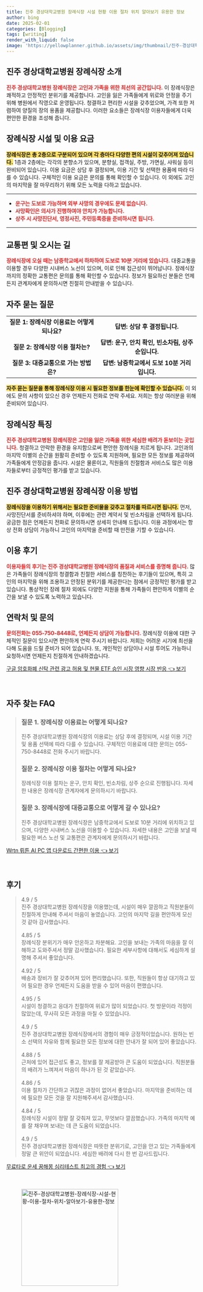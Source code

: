 ```yaml
---
title: 진주 경상대학교병원 장례식장 시설 현황 이용 절차 위치 알아보기 유용한 정보
author: bing
date: 2025-02-01
categories: [Blogging]
tags: [writing]
render_with_liquid: false
image: 'https://yellowplanner.github.io/assets/img/thumbnail/진주-경상대학교병원-장례식장-시설-현황-이용-절차-위치-알아보기-유용한-정보.webp'
---
```



<h2 id='진주경상대학교병원장례식장소개'>진주 경상대학교병원 장례식장 소개</h2>

<p><b><span style="color: #ee2323;">진주 경상대학교병원 장례식장은 고인과 가족을 위한 최선의 공간입니다.</span></b> 이 장례식장은 쾌적하고 안정적인 분위기를 제공합니다. 고인을 잃은 가족들에게 위로와 안정을 주기 위해 병원에서 직영으로 운영됩니다. 청결하고 편리한 시설을 갖추었으며, 가격 또한 저렴하여 양질의 장의 용품을 제공합니다. 이러한 요소들은 장례식장 이용자들에게 더욱 편안한 환경을 조성해 줍니다.</p>

<h2 id='장례식장시설및이용요금'>장례식장 시설 및 이용 요금</h2>

<p><b><span style="background-color: #ffe066;">장례식장은 총 2층으로 구분되어 있으며 각 층마다 다양한 편의 시설이 갖추어져 있습니다.</span></b> 1층과 2층에는 각각의 분향소가 있으며, 분향실, 접객실, 주방, 가면실, 샤워실 등이 완비되어 있습니다. 이용 요금은 상담 후 결정되며, 이용 기간 및 선택한 용품에 따라 다를 수 있습니다. 구체적인 이용 요금은 문의를 통해 확인할 수 있습니다. 이 외에도 고인의 마지막을 잘 마무리하기 위해 모든 노력을 다하고 있습니다.</p>

<hr />

<ul>
    <li><b><span style="color: #ee2323;">운구는 도보로 가능하며 외부 사망의 경우에도 문제 없습니다.</span></b></li>
    <li><b><span style="color: #ee2323;">사망확인은 의사가 진행하여야 안치가 가능합니다.</span></b></li>
    <li><b><span style="color: #ee2323;">상주 시 사망진단서, 영정사진, 주민등록증을 준비하시면 됩니다.</span></b></li>
</ul>

<hr />

<h2 id='교통편및오시는길'>교통편 및 오시는 길</h2>

<p><b><span style="color: #ee2323;">장례식장에 오실 때는 남중학교에서 하차하여 도보로 10분 거리에 있습니다.</span></b> 대중교통을 이용할 경우 다양한 시내버스 노선이 있으며, 이로 인해 접근성이 뛰어납니다. 장례식장까지의 정확한 교통편은 문의를 통해 확인할 수 있습니다. 정보가 필요하신 분들은 언제든지 관계자에게 문의하시면 친절히 안내받을 수 있습니다.</p>

<h2 id='자주묻는질문'>자주 묻는 질문</h2>

<table>
    <tr>
        <td style="text-align: center; height: 17px;"><b>질문 1: 장례식장 이용료는 어떻게 되나요?</b></td>
        <td style="text-align: center; height: 17px;"><b>답변: 상담 후 결정됩니다.</b></td>
    </tr>
    <tr>
        <td style="text-align: center; height: 17px;"><b>질문 2: 장례식장 이용 절차는?</b></td>
        <td style="text-align: center; height: 17px;"><b>답변: 운구, 안치 확인, 빈소차림, 상주 순입니다.</b></td>
    </tr>
    <tr>
        <td style="text-align: center; height: 17px;"><b>질문 3: 대중교통으로 가는 방법은?</b></td>
        <td style="text-align: center; height: 17px;"><b>답변: 남중학교에서 도보 10분 거리입니다.</b></td>
    </tr>
</table>

<p><b><span style="background-color: #ffe066;">자주 묻는 질문을 통해 장례식장 이용 시 필요한 정보를 한눈에 확인할 수 있습니다.</span></b> 이 외에도 문의 사항이 있으신 경우 언제든지 전화로 연락 주세요. 저희는 항상 여러분을 위해 준비되어 있습니다.</p>

<h2 id='장례식장특징'>장례식장 특징</h2>

<p><b><span style="color: #ee2323;">진주 경상대학교병원 장례식장은 고인을 잃은 가족을 위한 세심한 배려가 돋보이는 곳입니다.</span></b> 청결하고 안락한 환경을 유지함으로써 편안한 장례식을 치르게 됩니다. 고인과의 마지막 이별의 순간을 원활히 준비할 수 있도록 지원하며, 필요한 모든 정보를 제공하여 가족들에게 안정감을 줍니다. 시설은 물론이고, 직원들의 친절함과 서비스도 많은 이용자들로부터 긍정적인 평가를 받고 있습니다.</p>

<h2 id='진주경상대학교병원장례식장이용방법'>진주 경상대학교병원 장례식장 이용 방법</h2>

<p><b><span style="background-color: #ffe066;">장례식장을 이용하기 위해서는 필요한 준비물을 갖추고 절차를 따르시면 됩니다.</span></b> 먼저, 사망진단서를 준비하셔야 하며, 이후에는 관련 계약서 및 빈소차림을 선택하게 됩니다. 궁금한 점은 언제든지 전화로 문의하시면 상세히 안내해 드립니다. 이용 과정에서는 항상 전화 상담이 가능하니 고인의 마지막을 준비할 때 만전을 기할 수 있습니다.</p>

<h2 id='이용후기'>이용 후기</h2>

<p><b><span style="color: #ee2323;">이용자들의 후기는 진주 경상대학교병원 장례식장의 품질과 서비스를 증명해 줍니다.</span></b> 많은 가족들이 장례식장의 청결함과 친절한 서비스를 칭찬하는 후기들이 있으며, 특히 고인의 마지막을 위해 조용하고 안정된 분위기를 제공한다는 점에서 긍정적인 평가를 받고 있습니다. 통상적인 장례 절차 외에도 다양한 지원을 통해 가족들이 편안하게 이별의 순간을 보낼 수 있도록 노력하고 있습니다.</p>

<h2 id='연락처및문의'>연락처 및 문의</h2>

<p><b><span style="color: #ee2323;">문의전화는 055-750-8448로, 언제든지 상담이 가능합니다.</span></b> 장례식장 이용에 대한 구체적인 질문이 있으시면 편안하게 연락 주시기 바랍니다. 저희는 어려운 시기에 최선을 다해 도움을 드릴 준비가 되어 있습니다. 또, 개인적인 상담이나 시설 투어도 가능하니 요청하시면 언제든지 친절하게 안내하겠습니다.</p>


<p><a class="click-button" title="구글 암호화폐 신탁 관련 광고 허용 및 현물 ETF 승인 시장 영향 시장 반응" href="https://yellowplanner.github.io/posts/%EA%B5%AC%EA%B8%80-%EC%95%94%ED%98%B8%ED%99%94%ED%8F%90-%EC%8B%A0%ED%83%81-%EA%B4%80%EB%A0%A8-%EA%B4%91%EA%B3%A0-%ED%97%88%EC%9A%A9-%EB%B0%8F-%ED%98%84%EB%AC%BC-ETF-%EC%8A%B9%EC%9D%B8-%EC%8B%9C%EC%9E%A5-%EC%98%81%ED%96%A5-%EC%8B%9C%EC%9E%A5-%EB%B0%98%EC%9D%91/" rel="dofollow">구글 암호화폐 신탁 관련 광고 허용 및 현물 ETF 승인 시장 영향 시장 반응 👈 보기</a></p><br>
<h2 id='자주_찾는_FAQ'>자주 찾는 FAQ</h2>
<div itemscope="" itemtype="https://schema.org/FAQPage"> 
<blockquote> 
<div itemscope="" itemprop="mainEntity" itemtype="https://schema.org/Question"> 
<h3 itemprop="name">질문 1. 장례식장 이용료는 어떻게 되나요?</h3> 
<div itemscope="" itemprop="acceptedAnswer" itemtype="https://schema.org/Answer"> 
<span itemprop="text"> 
<p>진주 경상대학교병원 장례식장의 이용료는 상담 후에 결정되며, 시설 이용 기간 및 용품 선택에 따라 다를 수 있습니다. 구체적인 이용료에 대한 문의는 055-750-8448로 전화 주시기 바랍니다.</p> 
</span> 
</div> 
</div> 

<div itemscope="" itemprop="mainEntity" itemtype="https://schema.org/Question"> 
<h3 itemprop="name">질문 2. 장례식장 이용 절차는 어떻게 되나요?</h3> 
<div itemscope="" itemprop="acceptedAnswer" itemtype="https://schema.org/Answer"> 
<span itemprop="text"> 
<p>장례식장 이용 절차는 운구, 안치 확인, 빈소차림, 상주 순으로 진행됩니다. 자세한 내용은 장례식장 관계자에게 문의하시기 바랍니다.</p> 
</span> 
</div> 
</div> 

<div itemscope="" itemprop="mainEntity" itemtype="https://schema.org/Question"> 
<h3 itemprop="name">질문 3. 장례식장에 대중교통으로 어떻게 갈 수 있나요?</h3> 
<div itemscope="" itemprop="acceptedAnswer" itemtype="https://schema.org/Answer"> 
<span itemprop="text"> 
<p>진주 경상대학교병원 장례식장은 남중학교에서 도보로 10분 거리에 위치하고 있으며, 다양한 시내버스 노선을 이용할 수 있습니다. 자세한 내용은 고인을 보낼 때 필요한 버스 노선 및 교통편은 관계자에게 문의하시기 바랍니다.</p> 
</span> 
</div> 
</div> 
</blockquote> 
</div>
<p><a class="click-button" title="Wrtn 뤼튼 AI PC 앱 다운로드 간편한 이용" href="https://yellowplanner.github.io/posts/Wrtn-%EB%A4%BC%ED%8A%BC-AI-PC-%EC%95%B1-%EB%8B%A4%EC%9A%B4%EB%A1%9C%EB%93%9C-%EA%B0%84%ED%8E%B8%ED%95%9C-%EC%9D%B4%EC%9A%A9/" rel="dofollow">Wrtn 뤼튼 AI PC 앱 다운로드 간편한 이용 👈 보기</a></p><br>
<h2 id='후기'>후기</h2>
<div itemscope itemtype="https://schema.org/Product">
  <blockquote>
  <div itemprop="review" itemscope itemtype="https://schema.org/Review">
      <div itemprop="reviewRating" itemscope itemtype="https://schema.org/Rating"> <span itemprop="ratingValue">4.9</span> / <span itemprop="bestRating">5</span> </div>
      <span itemprop="reviewBody">진주 경상대학교병원 장례식장을 이용했는데, 시설이 매우 깔끔하고 직원분들이 친절하게 안내해 주셔서 마음이 놓였습니다. 고인의 마지막 길을 편안하게 모신 것 같아 감사했습니다.</span>
  </div>
  <br>
  <div itemprop="review" itemscope itemtype="https://schema.org/Review">
      <div itemprop="reviewRating" itemscope itemtype="https://schema.org/Rating"> <span itemprop="ratingValue">4.85</span> / <span itemprop="bestRating">5</span> </div>
      <span itemprop="reviewBody">장례식장 분위기가 매우 안온하고 차분해요. 고인을 보내는 가족의 마음을 잘 이해하고 도와주셔서 정말 감사했습니다. 필요한 세부사항에 대해서도 세심하게 설명해 주셔서 좋았습니다.</span>
  </div>
  <br>
  <div itemprop="review" itemscope itemtype="https://schema.org/Review">
      <div itemprop="reviewRating" itemscope itemtype="https://schema.org/Rating"> <span itemprop="ratingValue">4.92</span> / <span itemprop="bestRating">5</span> </div>
      <span itemprop="reviewBody">배송과 장비가 잘 갖추어져 있어 편리했습니다. 또한, 직원들이 항상 대기하고 있어 필요한 경우 언제든지 도움을 받을 수 있어 마음이 편했습니다.</span>
  </div>
  <br>
  <div itemprop="review" itemscope itemtype="https://schema.org/Review">
      <div itemprop="reviewRating" itemscope itemtype="https://schema.org/Rating"> <span itemprop="ratingValue">4.95</span> / <span itemprop="bestRating">5</span> </div>
      <span itemprop="reviewBody">시설이 청결하고 응대가 친절하여 위로가 많이 되었습니다. 첫 방문이라 걱정이 많았는데, 무사히 모든 과정을 마칠 수 있었습니다.</span>
  </div>
  <br>
  <div itemprop="review" itemscope itemtype="https://schema.org/Review">
      <div itemprop="reviewRating" itemscope itemtype="https://schema.org/Rating"> <span itemprop="ratingValue">4.9</span> / <span itemprop="bestRating">5</span> </div>
      <span itemprop="reviewBody">진주 경상대학교병원 장례식장에서의 경험이 매우 긍정적이었습니다. 원하는 빈소 선택의 자유와 함께 필요한 모든 정보에 대한 안내가 잘 되어 있어 좋았습니다.</span>
  </div>
  <br>
  <div itemprop="review" itemscope itemtype="https://schema.org/Review">
      <div itemprop="reviewRating" itemscope itemtype="https://schema.org/Rating"> <span itemprop="ratingValue">4.88</span> / <span itemprop="bestRating">5</span> </div>
      <span itemprop="reviewBody">근처에 있어 접근성도 좋고, 정보를 잘 제공받아 큰 도움이 되었습니다. 직원분들의 배려가 느껴져서 마음이 하나가 된 것 같았습니다.</span>
  </div>
  <br>
  <div itemprop="review" itemscope itemtype="https://schema.org/Review">
      <div itemprop="reviewRating" itemscope itemtype="https://schema.org/Rating"> <span itemprop="ratingValue">4.86</span> / <span itemprop="bestRating">5</span> </div>
      <span itemprop="reviewBody">이용 절차가 간단하고 귀찮은 과정이 없어서 좋았습니다. 마지막을 준비하는 데에 필요한 모든 것을 잘 지원해주셔서 감사했습니다.</span>
  </div>
  <br>
  <div itemprop="review" itemscope itemtype="https://schema.org/Review">
      <div itemprop="reviewRating" itemscope itemtype="https://schema.org/Rating"> <span itemprop="ratingValue">4.84</span> / <span itemprop="bestRating">5</span> </div>
      <span itemprop="reviewBody">장례식장 시설이 정말 잘 갖춰져 있고, 무엇보다 깔끔했습니다. 가족의 마지막 예를 잘 채우며 보내는 데 큰 도움이 되었습니다.</span>
  </div>
  <br>
  <div itemprop="review" itemscope itemtype="https://schema.org/Review">
      <div itemprop="reviewRating" itemscope itemtype="https://schema.org/Rating"> <span itemprop="ratingValue">4.9</span> / <span itemprop="bestRating">5</span> </div>
      <span itemprop="reviewBody">진주 경상대학교병원 장례식장은 따뜻한 분위기로, 고인을 안고 있는 가족들에게 정말 큰 위안이 되었습니다. 세심한 배려에 다시 한 번 감사드립니다.</span>
  </div>
  </blockquote>
</div>
<p><a class="click-button" title="무료타로 운세 꿈해몽 심리테스트 최고의 경험" href="https://yellowplanner.github.io/posts/%EB%AC%B4%EB%A3%8C%ED%83%80%EB%A1%9C-%EC%9A%B4%EC%84%B8-%EA%BF%88%ED%95%B4%EB%AA%BD-%EC%8B%AC%EB%A6%AC%ED%85%8C%EC%8A%A4%ED%8A%B8-%EC%B5%9C%EA%B3%A0%EC%9D%98-%EA%B2%BD%ED%97%98/" rel="dofollow">무료타로 운세 꿈해몽 심리테스트 최고의 경험 👈 보기</a></p><br>
<figure class="image"><img src="https://yellowplanner.github.io/assets/img/thumbnail/진주-경상대학교병원-장례식장-시설-현황-이용-절차-위치-알아보기-유용한-정보.webp" alt="진주-경상대학교병원-장례식장-시설-현황-이용-절차-위치-알아보기-유용한-정보" width="256" height="256"></figure>